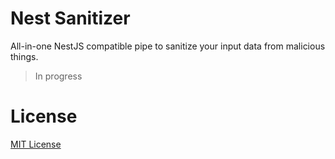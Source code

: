 # Nest Sanitizer

All-in-one NestJS compatible pipe to sanitize your input data from malicious things.

> In progress

# License

[MIT License](./LICENSE.md)
